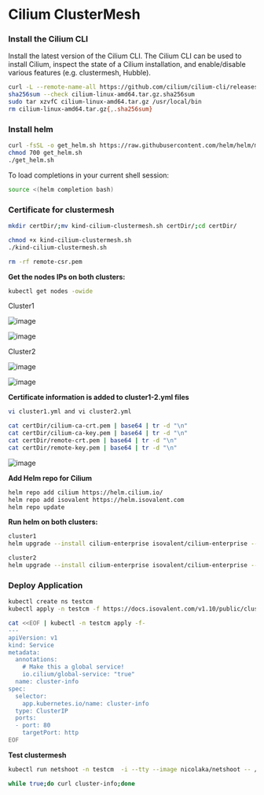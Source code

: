 
# Cilium ClusterMesh

### Install the Cilium CLI

Install the latest version of the Cilium CLI. The Cilium CLI can be used to install Cilium, inspect the state of a Cilium installation, and enable/disable various features (e.g. clustermesh, Hubble).

```bash
curl -L --remote-name-all https://github.com/cilium/cilium-cli/releases/latest/download/cilium-linux-amd64.tar.gz{,.sha256sum}
sha256sum --check cilium-linux-amd64.tar.gz.sha256sum
sudo tar xzvfC cilium-linux-amd64.tar.gz /usr/local/bin
rm cilium-linux-amd64.tar.gz{,.sha256sum}
```
### Install helm
```bash
curl -fsSL -o get_helm.sh https://raw.githubusercontent.com/helm/helm/main/scripts/get-helm-3
chmod 700 get_helm.sh
./get_helm.sh
```
To load completions in your current shell session:
```bash
source <(helm completion bash)
```
### Certificate for clustermesh
```bash
mkdir certDir/;mv kind-cilium-clustermesh.sh certDir/;cd certDir/

chmod +x kind-cilium-clustermesh.sh
./kind-cilium-clustermesh.sh

rm -rf remote-csr.pem
```
**Get the nodes IPs on both clusters:**
```bash
kubectl get nodes -owide 
```
Cluster1

![image](https://user-images.githubusercontent.com/3519706/158369583-50eae282-d0c3-4623-8959-71eb774688eb.png)

![image](https://user-images.githubusercontent.com/3519706/158369967-7ce85690-9bd8-4aae-b518-05530660fba4.png)


Cluster2

![image](https://user-images.githubusercontent.com/3519706/158369663-4b6777a3-ff5f-48f5-9a4e-100319b347a9.png)

![image](https://user-images.githubusercontent.com/3519706/158369842-86f3e9e4-1d61-42f3-b0f9-8bf7c5aaf762.png)


**Certificate information is added to cluster1-2.yml files**
```bash
vi cluster1.yml and vi cluster2.yml

cat certDir/cilium-ca-crt.pem | base64 | tr -d "\n"
cat certDir/cilium-ca-key.pem | base64 | tr -d "\n"
cat certDir/remote-crt.pem | base64 | tr -d "\n"
cat certDir/remote-key.pem | base64 | tr -d "\n"
```
![image](https://user-images.githubusercontent.com/3519706/158368463-42143440-dacd-4f5d-a177-35c2aea02e66.png)

**Add Helm repo for Cilium**
```bash
helm repo add cilium https://helm.cilium.io/
helm repo add isovalent https://helm.isovalent.com
helm repo update
```

**Run helm on both clusters:**
```bash
cluster1
helm upgrade --install cilium-enterprise isovalent/cilium-enterprise --version 1.10.8+3 --namespace kube-system -f cluster1.yml 

cluster2
helm upgrade --install cilium-enterprise isovalent/cilium-enterprise --version 1.10.8+3 --namespace kube-system -f cluster2.yml 
```

### Deploy Application
```bash
kubectl create ns testcm
kubectl apply -n testcm -f https://docs.isovalent.com/v1.10/public/cluster-mesh/cluster-info-deployment.yaml
```
```bash
cat <<EOF | kubectl -n testcm apply -f-
---
apiVersion: v1
kind: Service
metadata:
  annotations:
    # Make this a global service!
    io.cilium/global-service: "true"
  name: cluster-info
spec:
  selector:
    app.kubernetes.io/name: cluster-info
  type: ClusterIP
  ports:
  - port: 80
    targetPort: http
EOF
```
**Test clustermesh**
```bash
kubectl run netshoot -n testcm  -i --tty --image nicolaka/netshoot -- /bin/bash  
```
```bash
while true;do curl cluster-info;done
```
